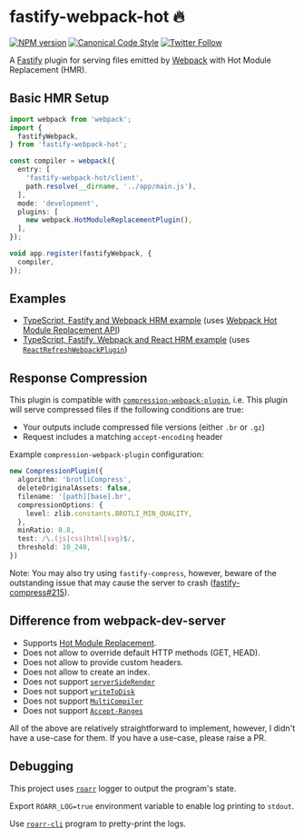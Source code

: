 <a name="user-content-fastify-webpack-hot"></a>
<a name="fastify-webpack-hot"></a>
# fastify-webpack-hot 🔥

[![NPM version](http://img.shields.io/npm/v/fastify-webpack-hot.svg?style=flat-square)](https://www.npmjs.org/package/fastify-webpack-hot)
[![Canonical Code Style](https://img.shields.io/badge/code%20style-canonical-blue.svg?style=flat-square)](https://github.com/gajus/canonical)
[![Twitter Follow](https://img.shields.io/twitter/follow/kuizinas.svg?style=social&label=Follow)](https://twitter.com/kuizinas)

A [Fastify](https://github.com/fastify/fastify) plugin for serving files emitted by [Webpack](https://github.com/webpack/webpack) with Hot Module Replacement (HMR).

<a name="user-content-fastify-webpack-hot-basic-hmr-setup"></a>
<a name="fastify-webpack-hot-basic-hmr-setup"></a>
## Basic HMR Setup

```ts
import webpack from 'webpack';
import {
  fastifyWebpack,
} from 'fastify-webpack-hot';

const compiler = webpack({
  entry: [
    'fastify-webpack-hot/client',
    path.resolve(__dirname, '../app/main.js'),
  ],
  mode: 'development',
  plugins: [
    new webpack.HotModuleReplacementPlugin(),
  ],
});

void app.register(fastifyWebpack, {
  compiler,
});

```

<a name="user-content-fastify-webpack-hot-examples"></a>
<a name="fastify-webpack-hot-examples"></a>
## Examples

* [TypeScript, Fastify and Webpack HRM example](./examples/webpack) (uses [Webpack Hot Module Replacement API](https://webpack.js.org/api/hot-module-replacement/))
* [TypeScript, Fastify, Webpack and React HRM example](./examples/react) (uses [`ReactRefreshWebpackPlugin`](https://github.com/pmmmwh/react-refresh-webpack-plugin))

<a name="user-content-fastify-webpack-hot-response-compression"></a>
<a name="fastify-webpack-hot-response-compression"></a>
## Response Compression

This plugin is compatible with [`compression-webpack-plugin`](https://www.npmjs.com/package/compression-webpack-plugin), i.e. This plugin will serve compressed files if the following conditions are true:

* Your outputs include compressed file versions (either `.br` or `.gz`)
* Request includes a matching `accept-encoding` header

Example `compression-webpack-plugin` configuration:

```ts
new CompressionPlugin({
  algorithm: 'brotliCompress',
  deleteOriginalAssets: false,
  filename: '[path][base].br',
  compressionOptions: {
    level: zlib.constants.BROTLI_MIN_QUALITY,
  },
  minRatio: 0.8,
  test: /\.(js|css|html|svg)$/,
  threshold: 10_240,
})
```

Note: You may also try using `fastify-compress`, however, beware of the outstanding issue that may cause the server to crash ([fastify-compress#215](https://github.com/fastify/fastify-compress/issues/215)).

<a name="user-content-fastify-webpack-hot-difference-from-webpack-dev-server"></a>
<a name="fastify-webpack-hot-difference-from-webpack-dev-server"></a>
## Difference from webpack-dev-server

* Supports [Hot Module Replacement](https://webpack.js.org/concepts/hot-module-replacement).
* Does not allow to override default HTTP methods (GET, HEAD).
* Does not allow to provide custom headers.
* Does not allow to create an index.
* Does not support [`serverSideRender`](https://github.com/webpack/webpack-dev-middleware#serversiderender)
* Does not support [`writeToDisk`](https://github.com/webpack/webpack-dev-middleware#writetodisk)
* Does not support [`MultiCompiler`](https://webpack.js.org/api/node/#multicompiler)
* Does not support [`Accept-Ranges`](https://developer.mozilla.org/en-US/docs/Web/HTTP/Headers/Accept-Ranges)

All of the above are relatively straightforward to implement, however, I didn't have a use-case for them. If you have a use-case, please raise a PR.

<a name="user-content-fastify-webpack-hot-debugging"></a>
<a name="fastify-webpack-hot-debugging"></a>
## Debugging

This project uses [`roarr`](https://www.npmjs.com/package/roarr) logger to output the program's state.

Export `ROARR_LOG=true` environment variable to enable log printing to `stdout`.

Use [`roarr-cli`](https://github.com/gajus/roarr-cli) program to pretty-print the logs.
